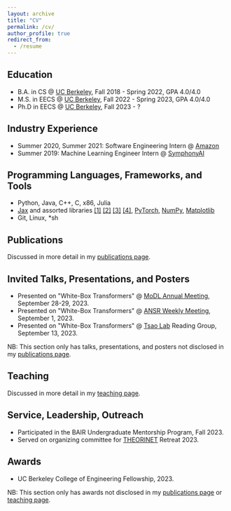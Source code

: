 ```yaml
---
layout: archive
title: "CV"
permalink: /cv/
author_profile: true
redirect_from:
  - /resume
---
```


## Education
* B.A. in CS @ [UC Berkeley](https://eecs.berkeley.edu/), Fall 2018 - Spring 2022, GPA 4.0/4.0
* M.S. in EECS @ [UC Berkeley](https://eecs.berkeley.edu/), Fall 2022 - Spring 2023, GPA 4.0/4.0
* Ph.D in EECS @ [UC Berkeley](https://eecs.berkeley.edu/), Fall 2023 - ?

## Industry Experience
* Summer 2020, Summer 2021: Software Engineering Intern @ [Amazon](https://www.amazon.com/)
* Summer 2019: Machine Learning Engineer Intern @ [SymphonyAI](https://www.symphonyai.com/)
  
## Programming Languages, Frameworks, and Tools
* Python, Java, C++, C, x86, Julia
* [Jax](https://github.com/google/jax) and assorted libraries [[1]](https://github.com/google/flax) [[2]](https://github.com/google-deepmind/optax) [[3]](https://github.com/patrick-kidger/equinox) [[4]](https://github.com/patrick-kidger/diffrax), [PyTorch](https://github.com/pytorch/pytorch), [NumPy](https://numpy.org/), [Matplotlib](https://matplotlib.org/)
* Git, Linux, \*sh

## Publications
Discussed in more detail in my [publications page](./publications.md).
  
## Invited Talks, Presentations, and Posters
- Presented on "White-Box Transformers" @ [MoDL Annual Meeting](https://www.simonsfoundation.org/event/mathematical-and-scientific-foundations-of-deep-learning-annual-meeting-2023/), September 28-29, 2023.
- Presented on "White-Box Transformers" @ [ANSR Weekly Meeting](https://www.darpa.mil/program/assured-neuro-symbolic-learning-and-reasoning), September 1, 2023.
- Presented on "White-Box Transformers" @ [Tsao Lab](https://tsaolab.berkeley.edu/) Reading Group, September 13, 2023.

NB: This section only has talks, presentations, and posters not disclosed in my [publications page](./publications.md).

  
## Teaching
Discussed in more detail in my [teaching page](./teaching.md).
  
## Service, Leadership, Outreach
- Participated in the BAIR Undergraduate Mentorship Program, Fall 2023.
- Served on organizing committee for [THEORINET](https://www.minds.jhu.edu/theorinet/) Retreat 2023.

## Awards 
- UC Berkeley College of Engineering Fellowship, 2023.

NB: This section only has awards not disclosed in my [publications page](./publications.md) or [teaching page](./teaching.md).
